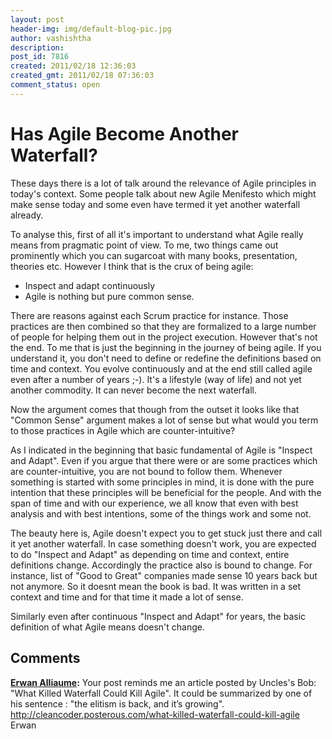 ```yaml
---
layout: post
header-img: img/default-blog-pic.jpg
author: vashishtha
description: 
post_id: 7816
created: 2011/02/18 12:36:03
created_gmt: 2011/02/18 07:36:03
comment_status: open
---
```


# Has Agile Become Another Waterfall?

<p>These days there is a lot of talk around the relevance of Agile principles in today's context. Some people talk about new Agile Menifesto which might make sense today and some even have termed it yet another waterfall already.</p>
<p>To analyse this, first of all it's important to understand what Agile really means from pragmatic point of view. To me, two things came out prominently which you can sugarcoat with many books, presentation, theories etc. However I think that is the crux of being agile:</p>

<p></p>

<p>
<ul>
<li>Inspect and adapt continuously</li>
<li>Agile is nothing but pure common sense.</li>
</ul>
<!--more-->

<p>There are reasons against each Scrum practice for instance. Those practices are then combined so that they are formalized to a large number of people for helping them out in the project execution. However that's not the end. To me that is just the beginning in the journey of being agile. If you understand it, you don't need to define or redefine the definitions based on time and context. You evolve continuously and at the end still called agile even after a number of years ;-). It's a lifestyle (way of life) and not yet another commodity. It can never become the next waterfall.</p>

<p>Now the argument comes that though from the outset it looks like that "Common Sense" argument makes a lot of sense but what would you term to those practices in Agile which are counter-intuitive?</p>

<p>As I indicated in the beginning that basic fundamental of Agile is "Inspect and Adapt". Even if you argue that there were or are some practices which are counter-intuitive, you are not bound to follow them. Whenever something is started with some principles in mind, it is done with the pure intention that these principles will be beneficial for the people. And with the span of time and with our experience, we all know that even with best analysis and with best intentions, some of the things work and some not.</p>

<p>The beauty here is, Agile doesn't expect you to get stuck just there and call it yet another waterfall. In case something doesn't work, you are expected to do "Inspect and Adapt" as depending on time and context, entire definitions change. Accordingly the practice also is bound to change. For instance, list of "Good to Great" companies made sense 10 years back but not anymore. So it doesnt mean the book is bad. It was written in a set context and time and for that time it made a lot of sense. </p>

<p>Similarly even after continuous "Inspect and Adapt" for years, the basic definition of what Agile means doesn't change.</p>

## Comments

**[Erwan Alliaume](#5309 "2011-02-18 13:34:47"):** Your post reminds me an article posted by Uncles's Bob: "What Killed Waterfall Could Kill Agile". It could be summarized by one of his sentence : "the elitism is back, and it’s growing". http://cleancoder.posterous.com/what-killed-waterfall-could-kill-agile Erwan

